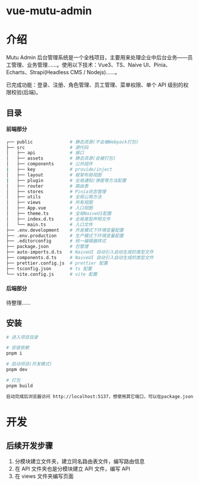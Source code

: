 # vue-mutu-admin

# 介绍

Mutu Admin 后台管理系统是一个全栈项目，主要用来处理企业中后台业务——员工管理、业务管理……。使用以下技术：Vue3、TS、Naive UI、Pinia、Echarts、Strapi(Headless CMS / Nodejs)……。

已完成功能：登录、注册、角色管理、员工管理、菜单权限、单个 API 级别的权限校验(后端)。

## 目录

#### 前端部分

```sh
┌── public				# 静态资源(不会被Webpack打包)
├── src					# 源代码
│	├── api				# 接口
│	├── assets			# 静态资源(会被打包)
│	├── components		# 公共组件
|	├── key				# provide/inject
│	├── layout			# 框架布局视图
|	├── plugin			# 全局通知/弹窗等方法配置
│	├── router			# 路由表
│	├── stores			# Pinia状态管理
│	├── utils			# 全局公用方法
│	├── views			# 所有视图
│	├── App.vue			# 入口视图
│	├── theme.ts		# 全局NaiveUI配置
│	├── index.d.ts		# 全局类型声明文件
│	└── main.ts			# 入口文件
├── .env.development    # 开发模式下环境变量配置
├── .env.production     # 生产模式下环境变量配置
├── .editorconfig		# 统一编辑器样式
├── package.json		# 包管理
├── auto-imports.d.ts   # NaiveUI 自动引入自动生成的类型文件
├── components.d.ts     # NaiveUI 自动引入自动生成的类型文件
├── prettier.config.js	# prettier 配置
├── tsconfig.json		# ts 配置
└── vite.config.js		# vite 配置
```

#### 后端部分

待整理……

## 安装

```sh
# 进入项目目录

# 安装依赖
pnpm i

# 启动项目(开发模式)
pnpm dev

# 打包
pnpm build

启动完成后浏览器访问 http://localhost:5137，想使用其它端口，可以在package.json里修改。
```

# 开发

## 后续开发步骤

1. 分模块建立文件夹，建立同名路由表文件，编写路由信息
2. 在 API 文件夹也是分模块建立 API 文件，编写 API
3. 在 views 文件夹编写页面
